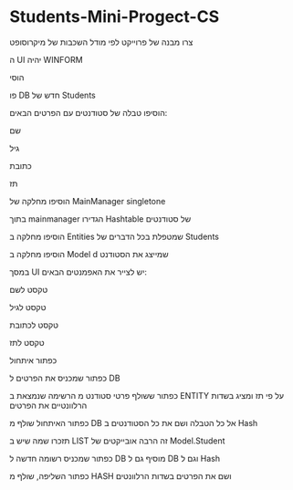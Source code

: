 # Students-Mini-Progect-CS
צרו מבנה של פרוייקט לפי מודל השכבות של מיקרוסופט 

ה UI יהיה WINFORM 

הוסי 

פו DB חדש של Students  

הוסיפו טבלה של סטודנטים עם הפרטים הבאים: 

שם 

גיל 

כתובת 

תז 

הוסיפו מחלקה של MainManager singletone  

בתוך mainmanager הגדירו Hashtable של סטודנטים 

הוסיפו מחלקה ב Entities שמטפלת בכל הדברים של Students 

הוסיפו מחלקה ב Model d שמייצג את הסטודנט 

במסך UI יש לצייר את האפמנטים הבאים: 

טקסט לשם 

טקסט לגיל 

טקסט לכתובת 

טקסט לתז 

כפתור איתחול 

כפתור שמכניס את הפרטים ל DB 

כפתור ששולף פרטי סטודנט מ הרשימה שנמצאת ב ENTITY על פי תז ומציג בשדות הרלוונטיים את הפרטים 

כפתור האיתחול שולף מ DB אל כל הטבלה ושם את כל הסטודנטים ב Hash 

תזכרו שמה שיש ב LIST זה הרבה אובייקטים של Model.Student 

כפתור שמכניס רשומה חדשה ל DB מוסיף גם ל DB וגם ל Hash 

כפתור השליפה, שולף מ HASH ושם את הפרטים בשדות הרלוונטים 
